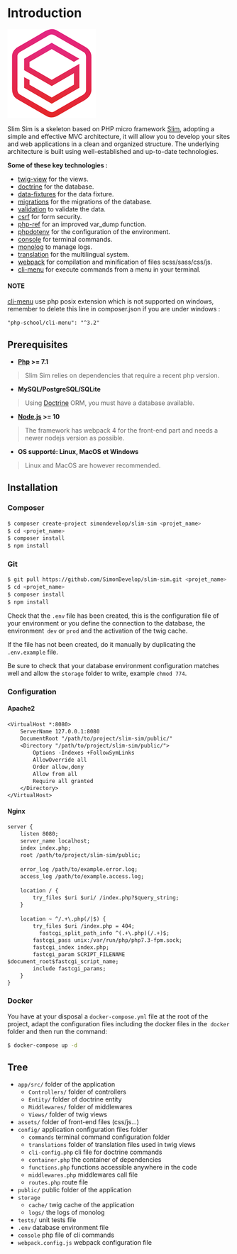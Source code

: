# Introduction

![](https://github.com/SimonDevelop/slim-sim/raw/master/assets/img/logo.png)

Slim Sim is a skeleton based on PHP micro framework [Slim](https://www.slimframework.com/), adopting a simple and effective MVC architecture, it will allow you to develop your sites and web applications in a clean and organized structure.
The underlying architecture is built using well-established and up-to-date technologies.

**Some of these key technologies :**
- [twig-view](https://github.com/slimphp/Twig-View) for the views.
- [doctrine](https://github.com/doctrine/doctrine2) for the database.
- [data-fixtures](https://github.com/doctrine/data-fixtures) for the data fixture.
- [migrations](https://github.com/doctrine/migrations) for the migrations of the database.
- [validation](https://github.com/Respect/Validation) to validate the data.
- [csrf](https://github.com/slimphp/Slim-Csrf) for form security.
- [php-ref](https://github.com/digitalnature/php-ref) for an improved var_dump function.
- [phpdotenv](https://github.com/vlucas/phpdotenv) for the configuration of the environment.
- [console](https://github.com/symfony/console) for terminal commands.
- [monolog](https://github.com/Seldaek/monolog) to manage logs.
- [translation](https://github.com/symfony/translation) for the multilingual system.
- [webpack](https://github.com/webpack/webpack) for compilation and minification of files scss/sass/css/js.
- [cli-menu](https://github.com/php-school/cli-menu) for execute commands from a menu in your terminal.

#### NOTE
[cli-menu](https://github.com/php-school/cli-menu) use php posix extension which is not supported on windows, remember to delete this line in composer.json if you are under windows :
```
"php-school/cli-menu": "^3.2"
```

## Prerequisites

- **[Php](https://secure.php.net/) >= 7.1**
> Slim Sim relies on dependencies that require a recent php version.
- **MySQL/PostgreSQL/SQLite**
> Using [Doctrine](https://github.com/doctrine/orm) ORM, you must have a database available.
- **[Node.js](https://nodejs.org/) >= 10**
> The framework has webpack 4 for the front-end part and needs a newer nodejs version as possible.
- **OS supporté: Linux, MacOS et Windows**
> Linux and MacOS are however recommended.


## Installation

### Composer
``` bash
$ composer create-project simondevelop/slim-sim <projet_name>
$ cd <projet_name>
$ composer install
$ npm install
```

### Git
``` bash
$ git pull https://github.com/SimonDevelop/slim-sim.git <projet_name>
$ cd <projet_name>
$ composer install
$ npm install
```

Check that the `.env` file has been created, this is the configuration file of your environment or you define the connection to the database, the environment` dev` or `prod` and the activation of the twig cache.

If the file has not been created, do it manually by duplicating the `.env.example` file.

Be sure to check that your database environment configuration matches well and allow the `storage` folder to write, example `chmod 774`.

### Configuration
#### Apache2
``` apacheconf
<VirtualHost *:8080>
    ServerName 127.0.0.1:8080
    DocumentRoot "/path/to/project/slim-sim/public/"
    <Directory "/path/to/project/slim-sim/public/">
        Options -Indexes +FollowSymLinks
        AllowOverride all
        Order allow,deny
        Allow from all
        Require all granted
    </Directory>
</VirtualHost>
```

#### Nginx
``` nginx
server {
    listen 8080;
    server_name localhost;
    index index.php;
    root /path/to/project/slim-sim/public;

    error_log /path/to/example.error.log;
    access_log /path/to/example.access.log;

    location / {
        try_files $uri $uri/ /index.php?$query_string;
    }

    location ~ ^/.+\.php(/|$) {
        try_files $uri /index.php = 404;
	      fastcgi_split_path_info ^(.+\.php)(/.+)$;
        fastcgi_pass unix:/var/run/php/php7.3-fpm.sock;
        fastcgi_index index.php;
        fastcgi_param SCRIPT_FILENAME $document_root$fastcgi_script_name;
        include fastcgi_params;
    }
}
```

### Docker
You have at your disposal a `docker-compose.yml` file at the root of the project, adapt the configuration files including the docker files in the` docker` folder and then run the command:
``` bash
$ docker-compose up -d
```

## Tree

- `app/src/` folder of the application
	- `Controllers/` folder of controllers
    - `Entity/` folder of doctrine entity
    - `Middlewares/` folder of middlewares
    - `Views/` folder of twig views
- `assets/` folder of front-end files (css/js...)
- `config/` application configuration files folder
    - `commands` terminal command configuration folder
    - `translations` folder of translation files used in twig views
    - `cli-config.php` cli file for doctrine commands
    - `container.php` the container of dependencies
    - `functions.php` functions accessible anywhere in the code
    - `middlewares.php` middlewares call file
    - `routes.php` route file
- `public/` public folder of the application
- `storage`
	- `cache/` twig cache of the application
	- `logs/` the logs of monolog
- `tests/` unit tests file
- `.env` database environment file
- `console` php file of cli commands
- `webpack.config.js` webpack configuration file

